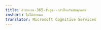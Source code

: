 ```yaml
---
title: สำนักงาน-365-ขั้นสูง--การป้องกันภัยคุกคาม
inshort: ไม่ได้กำหนด
translator: Microsoft Cognitive Services
---
```




